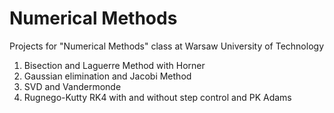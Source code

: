 # Numerical Methods

Projects for "Numerical Methods" class at Warsaw University of Technology

1. Bisection and Laguerre Method with Horner
2. Gaussian elimination and Jacobi Method
3. SVD and Vandermonde
4. Rugnego-Kutty RK4 with and without step control and PK Adams
